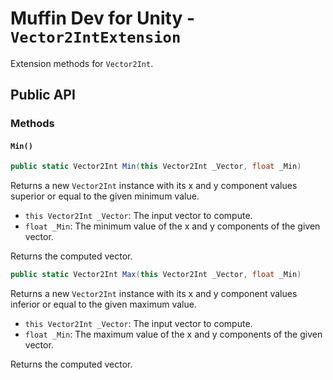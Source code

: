 # Muffin Dev for Unity - `Vector2IntExtension`

Extension methods for `Vector2Int`.

## Public API

### Methods

#### `Min()`

```cs
public static Vector2Int Min(this Vector2Int _Vector, float _Min)
```

Returns a new `Vector2Int` instance with its x and y component values superior or equal to the given minimum value.

- `this Vector2Int _Vector`: The input vector to compute.
- `float _Min`: The minimum value of the x and y components of the given vector.

Returns the computed vector.

```cs
public static Vector2Int Max(this Vector2Int _Vector, float _Min)
```

Returns a new `Vector2Int` instance with its x and y component values inferior or equal to the given maximum value.

- `this Vector2Int _Vector`: The input vector to compute.
- `float _Min`: The maximum value of the x and y components of the given vector.

Returns the computed vector.